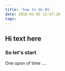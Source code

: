 ```yaml
---
title: 'how to do #1'
date: 2018-03-05 12:57:20
tags:
---
```


## Hi text here
### So let's start

One upon of time ....

